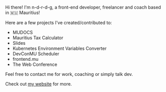 Hi there! I'm n-d-r-d-g, a front-end developer, freelancer and coach based in 🇲🇺 Mauritius!

Here are a few projects I've created/contributed to:

- MUDOCS
- Mauritius Tax Calculator
- Slides
- Kubernetes Environment Variables Converter
- DevConMU Scheduler
- frontend.mu
- The Web Conference

Feel free to contact me for work, coaching or simply talk dev.

Check out [my website](https://n-d-r-d-g.com) for more.

<!--
**n-d-r-d-g/n-d-r-d-g** is a ✨ _special_ ✨ repository because its `README.md` (this file) appears on your GitHub profile.

Here are some ideas to get you started:

- 🔭 I’m currently working on ...
- 🌱 I’m currently learning ...
- 👯 I’m looking to collaborate on ...
- 🤔 I’m looking for help with ...
- 💬 Ask me about ...
- 📫 How to reach me: ...
- 😄 Pronouns: ...
- ⚡ Fun fact: ...
-->
